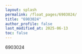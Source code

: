 ```yaml
---
layout: splash
permalink: /float_pages/6903024/
title: "6903024"
author_profile: false
last_modified_at: 2025-06-13
toc: false
---
```

 
6903024
